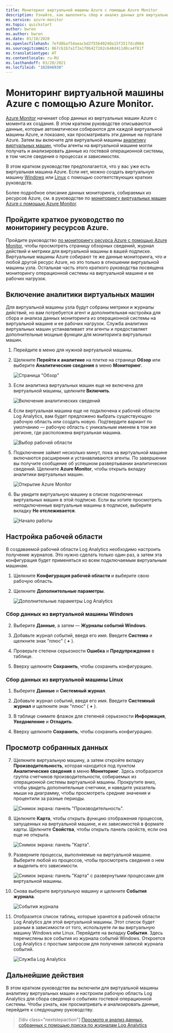 ```yaml
---
title: Мониторинг виртуальной машины Azure с помощью Azure Monitor
description: Узнайте, как выполнять сбор и анализ данных для виртуальных машин Azure в Azure Monitor.
ms.service: azure-monitor
ms.topic: quickstart
author: bwren
ms.author: bwren
ms.date: 03/10/2020
ms.openlocfilehash: 7efd8baf54aeacbd2f55640240a15f2517dcd904
ms.sourcegitcommit: 867cb1b7a1f3a1f0b427282c648d411d0ca4f81f
ms.translationtype: HT
ms.contentlocale: ru-RU
ms.lasthandoff: 03/20/2021
ms.locfileid: "102046930"
---
```

# <a name="quickstart-monitor-an-azure-virtual-machine-with-azure-monitor"></a>Мониторинг виртуальной машины Azure с помощью Azure Monitor.
[Azure Monitor](../overview.md) начинает сбор данных из виртуальных машин Azure с момента их создания. В этом кратком руководстве описываются данные, которые автоматически собираются для каждой виртуальной машины Azure, и показано, как просматривать эти данные на портале Azure. Затем вы включите для виртуальной машины [аналитику виртуальных машин](../vm/vminsights-overview.md), чтобы агенты на виртуальной машине могли получать и анализировать данные из гостевой операционной системы, в том числе сведения о процессах и зависимостях.

В этом кратком руководстве предполагается, что у вас уже есть виртуальная машина Azure. Если нет, можно создать виртуальную машину [Windows](../../virtual-machines/windows/quick-create-portal.md) или [Linux](../../virtual-machines/linux/quick-create-cli.md) с помощью соответствующих кратких руководств.

Более подробное описание данных мониторинга, собираемых из ресурсов Azure, см. в руководстве по [мониторингу виртуальных машин Azure с помощью Azure Monitor](./monitor-vm-azure.md).


## <a name="complete-the-monitor-an-azure-resource-quickstart"></a>Пройдите краткое руководство по мониторингу ресурсов Azure.
Пройдите руководство [по мониторингу ресурса Azure с помощью Azure Monitor](../essentials/quick-monitor-azure-resource.md), чтобы просмотреть страницу обзорных сведений, журнал действий и метрики для виртуальной машины в вашей подписке. Виртуальные машины Azure собирают те же данные мониторинга, что и любой другой ресурс Azure, но это только в отношении виртуальной машины узла. Остальная часть этого краткого руководства посвящена мониторингу операционной системы на виртуальной машине и ее рабочих нагрузок.


## <a name="enable-vm-insights"></a>Включение аналитики виртуальных машин
Для виртуальной машины узла будут собраны метрики и журналы действий, но вам потребуется агент и дополнительная настройка для сбора и анализа данных мониторинга из операционной системы на виртуальной машине и ее рабочих нагрузок. Служба аналитики виртуальных машин устанавливает эти агенты и предоставляет дополнительные мощные функции для мониторинга виртуальных машин.

1. Перейдите в меню для нужной виртуальной машины.
2. Щелкните **Перейти к аналитике** на плитке на странице **Обзор** или выберите **Аналитические сведения** в меню **Мониторинг**.

    ![Страница "Обзор"](media/quick-monitor-azure-vm/overview-insights.png)

3. Если аналитика виртуальных машин еще не включена для виртуальной машины, щелкните **Включить**. 

    ![Включение аналитических сведений](media/quick-monitor-azure-vm/enable-insights.png)

4. Если виртуальная машина еще не подключена к рабочей области Log Analytics, вам будет предложено выбрать существующую рабочую область или создать новую. Подтвердите вариант по умолчанию — рабочую область с уникальным именем в том же регионе, где расположена виртуальная машина.

    ![Выбор рабочей области](media/quick-monitor-azure-vm/select-workspace.png)

5. Подключение займет несколько минут, пока на виртуальной машине включаются расширения и устанавливаются агенты. По завершении вы получите сообщение об успешном развертывании аналитических сведений. Щелкните **Azure Monitor**, чтобы открыть вкладку аналитики виртуальных машин.

    ![Открытие Azure Monitor](media/quick-monitor-azure-vm/azure-monitor.png)

6. Вы увидите виртуальную машину в списке подключенных виртуальных машин в этой подписке. Если вы хотите просмотреть неподключенные виртуальные машины в подписке, выберите вкладку **Не отслеживается**.

    ![Начало работы](media/quick-monitor-azure-vm/get-started.png)


## <a name="configure-workspace"></a>Настройка рабочей области
В создаваемой рабочей области Log Analytics необходимо настроить получение журналов. Это нужно сделать только один раз, а затем эта конфигурация будет применяться ко всем подключаемым виртуальным машинам.

1. Щелкните **Конфигурация рабочей области** и выберите свою рабочую область.

2. Щелкните **Дополнительные параметры**.

    ![Дополнительные параметры Log Analytics](../vm/media/quick-collect-azurevm/log-analytics-advanced-settings-azure-portal.png)

### <a name="data-collection-from-windows-vm"></a>Сбор данных из виртуальной машины Windows


2. Выберите **Данные**, а затем — **Журналы событий Windows**.

3. Добавьте журнал событий, введя его имя.  Введите **Система** и щелкните знак "плюс" ( **+** ).

4. Проверьте степени серьезности **Ошибка** и **Предупреждение** в таблице.

5. Вверху щелкните **Сохранить**, чтобы сохранить конфигурацию.

### <a name="data-collection-from-linux-vm"></a>Сбор данных из виртуальной машины Linux

1. Выберите **Данные** и **Системный журнал**.

2. Добавьте журнал событий, введя его имя.  Введите **Системный журнал** и щелкните знак "плюс" ( **+** ).  

3. В таблице снимите флажок для степеней серьезности **Информация**, **Уведомление** и **Отладить**. 

4. Вверху щелкните **Сохранить**, чтобы сохранить конфигурацию.

## <a name="view-data-collected"></a>Просмотр собранных данных

7. Щелкните виртуальную машину, а затем откройте вкладку **Производительность**, которая находится под пунктом **Аналитические сведения** в меню **Мониторинг**. Здесь отобразится группа счетчиков производительности, собираемых из операционной системы виртуальной машины. Прокрутите вниз, чтобы увидеть дополнительные счетчики, и наведите указатель мыши на диаграмму, чтобы просмотреть средние значения и процентили за разные периоды.

    ![Снимок экрана: панель "Производительность".](media/quick-monitor-azure-vm/performance.png)

9. Щелкните **Карта**, чтобы открыть функцию отображения процессов, запущенных на виртуальной машине, и их зависимостей в формате карты. Щелкните **Свойства**, чтобы открыть панель свойств, если она еще не открыта.

    ![Снимок экрана: панель "Карта".](media/quick-monitor-azure-vm/map.png)

11. Разверните процессы, выполняемые на виртуальной машине. Выберите любой из процессов, чтобы просмотреть сведения о нем и выделить его зависимости.

    ![Снимок экрана: панель "Карта" с развернутыми процессами для виртуальной машины.](media/quick-monitor-azure-vm/processes.png)

12. Снова выберите виртуальную машину и щелкните **События журнала**. 

    ![События журнала](media/quick-monitor-azure-vm/log-events.png)

13. Отобразится список таблиц, которые хранятся в рабочей области Log Analytics для этой виртуальной машины. Этот список будет разным в зависимости от того, используете ли вы виртуальную машину Windows или Linux. Перейдите на вкладку **События**. Здесь перечислены все события из журнала событий Windows. Откроется Log Analytics с простым запросом для получения записей журнала событий.

    ![Служба Log Analytics](media/quick-monitor-azure-vm/log-analytics.png)

## <a name="next-steps"></a>Дальнейшие действия
В этом кратком руководстве вы включили для виртуальной машины аналитику виртуальных машин и настроили рабочую область Log Analytics для сбора сведений о событиях гостевой операционной системы. Чтобы узнать, как просматривать и анализировать данные, перейдите к следующему руководству.

> [!div class="nextstepaction"]
> [Просмотр и анализ данных, собранных с помощью поиска по журналам Log Analytics](../logs/log-analytics-tutorial.md)